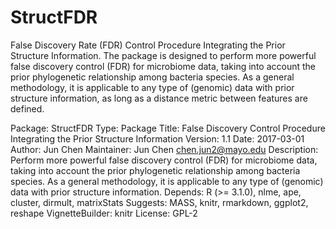 # StructFDR
False Discovery Rate (FDR) Control Procedure Integrating the Prior Structure Information. The package is designed to perform more powerful false discovery control (FDR) for microbiome data, taking into account the prior phylogenetic relationship among bacteria species.  As a general methodology, it is applicable to any type of (genomic) data with prior structure information, as long as a distance metric between features are defined.

Package: StructFDR
Type: Package
Title: False Discovery Control Procedure Integrating the Prior Structure Information
Version: 1.1
Date: 2017-03-01
Author: Jun Chen
Maintainer: Jun Chen <chen.jun2@mayo.edu>
Description: Perform more powerful false discovery control (FDR) for microbiome data, taking into account the prior phylogenetic relationship among bacteria species.  As a general methodology, it is applicable to any type of (genomic) data with prior structure information.
Depends: R (>= 3.1.0), nlme, ape, cluster, dirmult, matrixStats
Suggests: MASS, knitr, rmarkdown, ggplot2, reshape
VignetteBuilder: knitr
License: GPL-2

